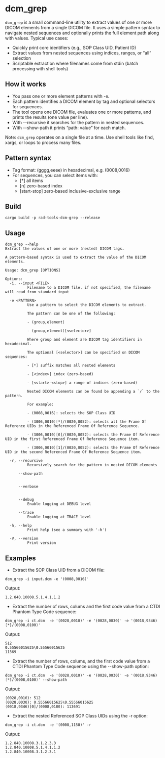 # dcm_grep

`dcm_grep` is a small command-line utility to extract values of one or more DICOM elements from a single DICOM file. It uses a simple pattern syntax to navigate nested sequences and optionally prints the full element path along with values.
Typical use cases:
- Quickly print core identifiers (e.g., SOP Class UID, Patient ID)
- Extract values from nested sequences using indices, ranges, or “all” selection
- Scriptable extraction where filenames come from stdin (batch processing with shell tools)

## How it works
- You pass one or more element patterns with -e.
- Each pattern identifies a DICOM element by tag and optional selectors for sequences.
- The tool opens one DICOM file, evaluates one or more patterns, and prints the results (one value per line).
- With --recursive it searches for the pattern in nested sequences.
- With --show-path it prints “path: value” for each match.

Note: `dcm_grep` operates on a single file at a time. Use shell tools like find, xargs, or loops to process many files.
## Pattern syntax
- Tag format: (gggg,eeee) in hexadecimal, e.g. (0008,0016)
- For sequences, you can select items with:
    - [*] all items
    - [n] zero-based index
    - [start-stop] zero-based inclusive-exclusive range

## Build

```shell
cargo build -p rad-tools-dcm-grep --release
```

## Usage

```shell
dcm_grep --help
Extract the values of one or more (nested) DICOM tags.

A pattern-based syntax is used to extract the value of the DICOM elements.

Usage: dcm_grep [OPTIONS]

Options:
  -i, --input <FILE>
          Filename to a DICOM file, if not specified, the filename will read from standard input

  -e <PATTERN>
          Use a pattern to select the DICOM elements to extract.
          
          The pattern can be one of the following:
          
          - (group,element)
          
          - (group,element)[<selector>]
          
          Where group and element are DICOM tag identifiers in hexadecimal.
          
          The optional [<selector>] can be specified on DICOM sequences:
          
          - [*] suffix matches all nested elements
          
          - [<index>] index (zero-based)
          
          - [<start>-<stop>] a range of indices (zero-based)
          
          Nested DICOM elements can be found be appending a `/` to the pattern.

          For example:

          - (0008,0016): selects the SOP Class UID

          - (3006,0010)[*]/(0020,0052): selects all the Frame Of Reference UIDs in the Referenced Frame Of Reference Sequence.

          - (3006,0010)[0]/(0020,0052): selects the Frame Of Reference UID in the first Referenced Frame Of Reference Sequence item.

          - (3006,0010)[1]/(0020,0052): selects the Frame Of Reference UID in the second Referenced Frame Of Reference Sequence item.

  -r, --recursive
          Recursively search for the pattern in nested DICOM elements

      --show-path


      --verbose


      --debug
          Enable logging at DEBUG level

      --trace
          Enable logging at TRACE level

  -h, --help
          Print help (see a summary with '-h')

  -V, --version
          Print version
```

## Examples

- Extract the SOP Class UID from a DICOM file:
```shell
dcm_grep -i input.dcm -e '(0008,0016)'
```
Output:
```
1.2.840.10008.5.1.4.1.1.2
```


- Extract the number of rows, colums and the first code value from a CTDI Phantom Type Code sequence:
```shell
dcm_grep -i ct.dcm  -e '(0028,0010)' -e '(0028,0030)' -e '(0018,9346)[*]/(0008,0100)'
```

Output:
```
512
0.55566015625\0.55566015625
11369
```

- Extract the number of rows, colums, and the first code value from a CTDI Phantom Type Code sequence using the --show-path option:
```shell
dcm_grep -i ct.dcm  -e '(0028,0010)' -e '(0028,0030)' -e '(0018,9346)[*]/(0008,0100)' --show-path
```

Output:
```
(0028,0010): 512
(0028,0030): 0.55566015625\0.55566015625
(0018,9346)[0]/(0008,0100): 113691
```

- Extract the nested Referenced SOP Class UIDs using the -r option:
```shell
dcm_grep -i ct.dcm  -e '(0008,1150)' -r 
```

Output:
```
1.2.840.10008.3.1.2.3.3
1.2.840.10008.5.1.4.1.1.2
1.2.840.10008.3.1.2.3.1
```